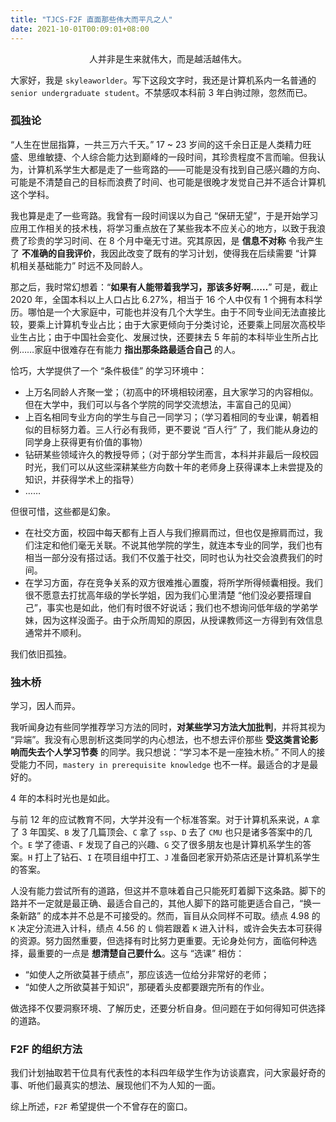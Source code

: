 ```yaml
---
title: "TJCS-F2F 直面那些伟大而平凡之人"
date: 2021-10-01T00:09:01+08:00
---
```


<center>人并非是生来就伟大，而是越活越伟大。</center>

大家好，我是 `skyleaworlder`。写下这段文字时，我还是计算机系内一名普通的 `senior undergraduate student`。不禁感叹本科前 3 年白驹过隙，忽然而已。

### 孤独论

“人生在世屈指算，一共三万六千天。” 17 ~ 23 岁间的这千余日正是人类精力旺盛、思维敏捷、个人综合能力达到巅峰的一段时间，其珍贵程度不言而喻。但我认为，计算机系学生大都是走了一些弯路的——可能是没有找到自己感兴趣的方向、可能是不清楚自己的目标而浪费了时间、也可能是很晚才发觉自己并不适合计算机这个学科。

我也算是走了一些弯路。我曾有一段时间误以为自己 “保研无望”，于是开始学习应用工作相关的技术栈，将学习重点放在了某些我本不应关心的地方，以致于我浪费了珍贵的学习时间、在 8 个月中毫无寸进。究其原因，是 **信息不对称** 令我产生了 **不准确的自我评价**，我因此改变了既有的学习计划，使得我在后续需要 “计算机相关基础能力” 时远不及同龄人。

那之后，我时常幻想着：“**如果有人能带着我学习，那该多好啊……**” 可是，截止 2020 年，全国本科以上人口占比 6.27%，相当于 16 个人中仅有 1 个拥有本科学历。哪怕是一个大家庭中，可能也并没有几个大学生。由于不同专业间无法直接比较，要乘上计算机专业占比；由于大家更倾向于分类讨论，还要乘上同层次高校毕业生占比；由于中国社会变化、发展过快，还要抹去 5 年前的本科毕业生所占比例……家庭中很难存在有能力 **指出那条路最适合自己** 的人。

恰巧，大学提供了一个 “条件极佳” 的学习环境中：

* 上万名同龄人齐聚一堂；（初高中的环境相较闭塞，且大家学习的内容相似。但在大学中，我们可以与各个学院的同学交流想法，丰富自己的见闻）
* 上百名相同专业方向的学生与自己一同学习；（学习着相同的专业课，朝着相似的目标努力着。三人行必有我师，更不要说 “百人行” 了，我们能从身边的同学身上获得更有价值的事物）
* 钻研某些领域许久的教授导师；（对于部分学生而言，本科并非最后一段校园时光，我们可以从这些深耕某些方向数十年的老师身上获得课本上未尝提及的知识，并获得学术上的指导）
* ……

但很可惜，这些都是幻象。

* 在社交方面，校园中每天都有上百人与我们擦肩而过，但也仅是擦肩而过，我们注定和他们毫无关联。不说其他学院的学生，就连本专业的同学，我们也有相当一部分没有搭过话。我们不仅羞于社交，同时也认为社交会浪费我们的时间。
* 在学习方面，存在竞争关系的双方很难推心置腹，将所学所得倾囊相授。我们很不愿意去打扰高年级的学长学姐，因为我们心里清楚 “他们没必要搭理自己”，事实也是如此，他们有时很不好说话；我们也不想询问低年级的学弟学妹，因为这样没面子。由于众所周知的原因，从授课教师这一方得到有效信息通常并不顺利。

我们依旧孤独。

### 独木桥

学习，因人而异。

我听闻身边有些同学推荐学习方法的同时，**对某些学习方法大加批判**，并将其视为 “异端”。我没有心思剖析这类同学的内心想法，也不想去评价那些 **受这类言论影响而失去个人学习节奏** 的同学。我只想说：“学习本不是一座独木桥。” 不同人的接受能力不同，`mastery in prerequisite knowledge` 也不一样。最适合的才是最好的。

4 年的本科时光也是如此。

与前 12 年的应试教育不同，大学并没有一个标准答案。对于计算机系来说，`A` 拿了 3 年国奖、`B` 发了几篇顶会、`C` 拿了 `ssp`、`D` 去了 `CMU` 也只是诸多答案中的几个。`E` 学了德语、`F` 发现了自己的兴趣、`G` 交了很多朋友也是计算机系学生的答案。`H` 打上了钻石、`I` 在项目组中打工、`J` 准备回老家开奶茶店还是计算机系学生的答案。

人没有能力尝试所有的道路，但这并不意味着自己只能死盯着脚下这条路。脚下的路并不一定就是最正确、最适合自己的，其他人脚下的路可能更适合自己，“换一条新路” 的成本并不总是不可接受的。然而，盲目从众同样不可取。绩点 4.98 的 `K` 决定分流进入计科，绩点 4.56 的 `L` 倘若跟着 `K` 进入计科，或许会失去本可获得的资源。努力固然重要，但选择有时比努力更重要。无论身处何方，面临何种选择，最重要的一点是 **想清楚自己要什么**。这与 “选课” 相仿：

* “如使人之所欲莫甚于绩点”，那应该选一位给分非常好的老师；
* “如使人之所欲莫甚于知识”，那硬着头皮都要跟完所有的作业。

做选择不仅要洞察环境、了解历史，还要分析自身。但问题在于如何得知可供选择的道路。

### F2F 的组织方法

我们计划抽取若干位具有代表性的本科四年级学生作为访谈嘉宾，问大家最好奇的事、听他们最真实的想法、展现他们不为人知的一面。

综上所述，`F2F` 希望提供一个不曾存在的窗口。
